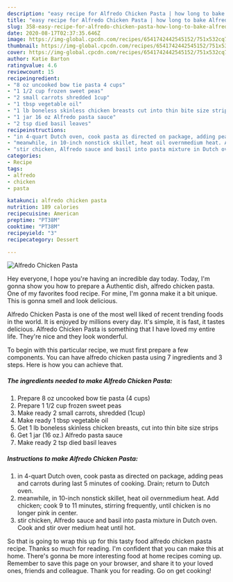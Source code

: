 ```yaml
---
description: "easy recipe for Alfredo Chicken Pasta | how long to bake Alfredo Chicken Pasta"
title: "easy recipe for Alfredo Chicken Pasta | how long to bake Alfredo Chicken Pasta"
slug: 358-easy-recipe-for-alfredo-chicken-pasta-how-long-to-bake-alfredo-chicken-pasta
date: 2020-08-17T02:37:35.646Z
image: https://img-global.cpcdn.com/recipes/6541742442545152/751x532cq70/alfredo-chicken-pasta-recipe-main-photo.jpg
thumbnail: https://img-global.cpcdn.com/recipes/6541742442545152/751x532cq70/alfredo-chicken-pasta-recipe-main-photo.jpg
cover: https://img-global.cpcdn.com/recipes/6541742442545152/751x532cq70/alfredo-chicken-pasta-recipe-main-photo.jpg
author: Katie Barton
ratingvalue: 4.6
reviewcount: 15
recipeingredient:
- "8 oz uncooked bow tie pasta 4 cups"
- "1 1/2 cup frozen sweet peas"
- "2 small carrots shredded 1cup"
- "1 tbsp vegetable oil"
- "1 lb boneless skinless chicken breasts cut into thin bite size strips"
- "1 jar 16 oz Alfredo pasta sauce"
- "2 tsp died basil leaves"
recipeinstructions:
- "in 4-quart Dutch oven, cook pasta as directed on package, adding peas and carrots during last 5 minutes of cooking. Drain; return to Dutch oven."
- "meanwhile, in 10-inch nonstick skillet, heat oil overnmedium heat. Add chicken; cook 9 to 11 minutes, stirring frequently, until chicken is no longer pink in center."
- "stir chicken, Alfredo sauce and basil into pasta mixture in Dutch oven. Cook and stir over medium heat until hot."
categories:
- Recipe
tags:
- alfredo
- chicken
- pasta

katakunci: alfredo chicken pasta 
nutrition: 189 calories
recipecuisine: American
preptime: "PT38M"
cooktime: "PT38M"
recipeyield: "3"
recipecategory: Dessert

---
```



![Alfredo Chicken Pasta](https://img-global.cpcdn.com/recipes/6541742442545152/751x532cq70/alfredo-chicken-pasta-recipe-main-photo.jpg)

Hey everyone, I hope you're having an incredible day today. Today, I'm gonna show you how to prepare a Authentic dish, alfredo chicken pasta. One of my favorites food recipe. For mine, I'm gonna make it a bit unique. This is gonna smell and look delicious.



Alfredo Chicken Pasta is one of the most well liked of recent trending foods in the world. It is enjoyed by millions every day. It's simple, it is fast, it tastes delicious. Alfredo Chicken Pasta is something that I have loved my entire life. They're nice and they look wonderful.


To begin with this particular recipe, we must first prepare a few components. You can have alfredo chicken pasta using 7 ingredients and 3 steps. Here is how you can achieve that.

<!--inarticleads1-->

##### The ingredients needed to make Alfredo Chicken Pasta:

1. Prepare 8 oz uncooked bow tie pasta (4 cups)
1. Prepare 1 1/2 cup frozen sweet peas
1. Make ready 2 small carrots, shredded (1cup)
1. Make ready 1 tbsp vegetable oil
1. Get 1 lb boneless skinless chicken breasts, cut into thin bite size strips
1. Get 1 jar (16 oz.) Alfredo pasta sauce
1. Make ready 2 tsp died basil leaves




<!--inarticleads2-->

##### Instructions to make Alfredo Chicken Pasta:

1. in 4-quart Dutch oven, cook pasta as directed on package, adding peas and carrots during last 5 minutes of cooking. Drain; return to Dutch oven.
1. meanwhile, in 10-inch nonstick skillet, heat oil overnmedium heat. Add chicken; cook 9 to 11 minutes, stirring frequently, until chicken is no longer pink in center.
1. stir chicken, Alfredo sauce and basil into pasta mixture in Dutch oven. Cook and stir over medium heat until hot.




So that is going to wrap this up for this tasty food alfredo chicken pasta recipe. Thanks so much for reading. I'm confident that you can make this at home. There's gonna be more interesting food at home recipes coming up. Remember to save this page on your browser, and share it to your loved ones, friends and colleague. Thank you for reading. Go on get cooking!
